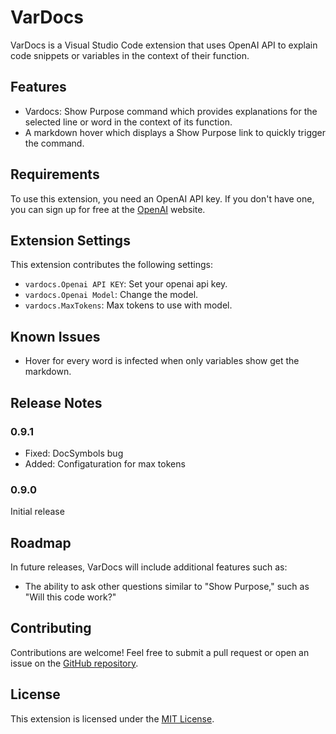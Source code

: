 # VarDocs

VarDocs is a Visual Studio Code extension that uses OpenAI API to explain code snippets or variables in the context of their function.

## Features

- Vardocs: Show Purpose command which provides explanations for the selected line or word in the context of its function.
- A markdown hover which displays a Show Purpose link to quickly trigger the command.

## Requirements

To use this extension, you need an OpenAI API key. If you don't have one, you can sign up for free at the [OpenAI](https://platform.openai.com/account/api-keys) website.

## Extension Settings

This extension contributes the following settings:

- `vardocs.Openai API KEY`: Set your openai api key.
- `vardocs.Openai Model`: Change the model.
- `vardocs.MaxTokens`: Max tokens to use with model.

## Known Issues

- Hover for every word is infected when only variables show get the markdown.

## Release Notes

### 0.9.1

- Fixed: DocSymbols bug
- Added: Configaturation for max tokens

### 0.9.0

Initial release

## Roadmap

In future releases, VarDocs will include additional features such as:

- The ability to ask other questions similar to "Show Purpose," such as "Will this code work?"

## Contributing

Contributions are welcome! Feel free to submit a pull request or open an issue on the [GitHub repository](https://github.com/RtiM0/vardocs).

## License

This extension is licensed under the [MIT License](/LICENSE.md).
